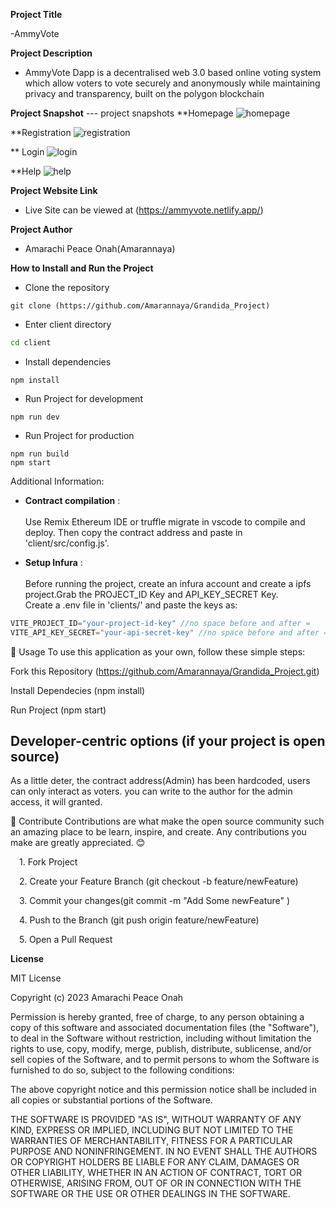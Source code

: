 
**Project Title**

-AmmyVote

**Project Description**

- AmmyVote Dapp is a decentralised web 3.0 based online voting system which allow voters to vote securely and anonymously while maintaining privacy and transparency, built on the polygon blockchain

**Project Snapshot**
--- project snapshots
**Homepage
![homepage](https://user-images.githubusercontent.com/93910020/214582472-326439c7-2b67-4b4f-b085-7a061ce79e3e.png)

**Registration
![registration](https://user-images.githubusercontent.com/93910020/214582657-c59f1996-39e4-4f23-852f-def499ae142a.png)

** Login
![login](https://user-images.githubusercontent.com/93910020/214582728-2dbec387-6a2b-4205-8dec-f9d3576d0dbb.png)

**Help
![help](https://user-images.githubusercontent.com/93910020/214582797-67eaad76-96c9-432f-9e4d-b6336e3e49e1.png)


**Project Website Link**

- Live Site can be viewed at (https://ammyvote.netlify.app/)


**Project Author**

- Amarachi Peace Onah(Amarannaya)


****How to Install and Run the Project****

- Clone the repository
```git
git clone (https://github.com/Amarannaya/Grandida_Project)
```
* Enter client directory
```bash
cd client
```
* Install dependencies
```npm
npm install
```
* Run Project for development
```npm
npm run dev
```
* Run Project for production
```npm
npm run build
npm start
```

Additional Information:
* __Contract compilation__ : <br><br>
Use Remix Ethereum IDE or truffle migrate in vscode to compile and deploy.
Then copy the contract address and paste in 'client/src/config.js'.

* __Setup Infura__ : <br><br>
Before running the project, create an infura account and create a ipfs project.Grab the PROJECT_ID Key and API_KEY_SECRET Key.<br>Create a .env file in 'clients/' and paste the keys as:
```javascript
VITE_PROJECT_ID="your-project-id-key" //no space before and after =
VITE_API_KEY_SECRET="your-api-secret-key" //no space before and after =
```

🔮 Usage
To use this application as your own, follow these simple steps:

Fork this Repository (https://github.com/Amarannaya/Grandida_Project.git)

Install Dependecies (npm install)

Run Project (npm start)

## **Developer-centric options (if your project is open source)**

As a little deter, the contract address(Admin) has been hardcoded, users can only interact as voters.
you can write to the author for the admin access, it will granted.


🤝 Contribute
Contributions are what make the open source community such an amazing place to be learn, inspire, and create. Any contributions you make are greatly appreciated. 😊

 1. Fork Project

 2. Create your Feature Branch (git checkout -b feature/newFeature)

 3. Commit your changes(git commit -m "Add Some newFeature" )

 4. Push to the Branch (git push origin feature/newFeature)

 5. Open a Pull Request
 
**License**

MIT License

Copyright (c) 2023 Amarachi Peace Onah

Permission is hereby granted, free of charge, to any person obtaining a copy
of this software and associated documentation files (the "Software"), to deal
in the Software without restriction, including without limitation the rights
to use, copy, modify, merge, publish, distribute, sublicense, and/or sell
copies of the Software, and to permit persons to whom the Software is
furnished to do so, subject to the following conditions:

The above copyright notice and this permission notice shall be included in all
copies or substantial portions of the Software.

THE SOFTWARE IS PROVIDED "AS IS", WITHOUT WARRANTY OF ANY KIND, EXPRESS OR
IMPLIED, INCLUDING BUT NOT LIMITED TO THE WARRANTIES OF MERCHANTABILITY,
FITNESS FOR A PARTICULAR PURPOSE AND NONINFRINGEMENT. IN NO EVENT SHALL THE
AUTHORS OR COPYRIGHT HOLDERS BE LIABLE FOR ANY CLAIM, DAMAGES OR OTHER
LIABILITY, WHETHER IN AN ACTION OF CONTRACT, TORT OR OTHERWISE, ARISING FROM,
OUT OF OR IN CONNECTION WITH THE SOFTWARE OR THE USE OR OTHER DEALINGS IN THE
SOFTWARE.
